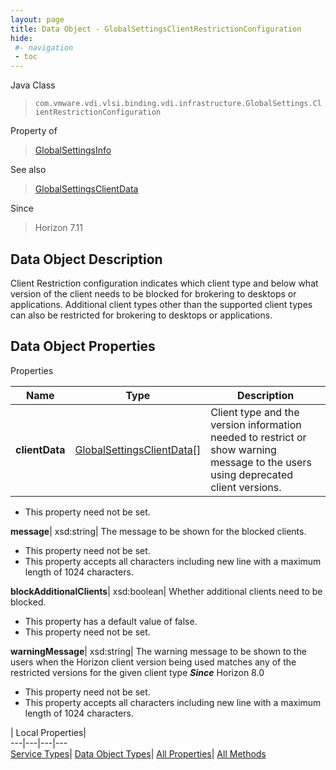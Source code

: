 ```yaml
---
layout: page
title: Data Object - GlobalSettingsClientRestrictionConfiguration
hide:
 #- navigation
 - toc
---
```






Java Class  
> `com.vmware.vdi.vlsi.binding.vdi.infrastructure.GlobalSettings.ClientRestrictionConfiguration`

Property of  
> [GlobalSettingsInfo](vdi.infrastructure.GlobalSettings.GlobalSettingsInfo.md#field_detail)

See also  
> [GlobalSettingsClientData](vdi.infrastructure.GlobalSettings.ClientData.md)

Since  
> Horizon 7.11


## Data Object Description 

Client Restriction configuration indicates which client type and below what version of the client needs to be blocked for brokering to desktops or applications. Additional client types other than the supported client types can also be restricted for brokering to desktops or applications. 

## Data Object Properties

Properties

Name |  Type |  Description   
---|---|---  
**clientData**| [GlobalSettingsClientData[]](vdi.infrastructure.GlobalSettings.ClientData.md)|  Client type and the version information needed to restrict or show warning message to the users using deprecated client versions.   


 * This property need not be set.

  
**message**|  xsd:string|  The message to be shown for the blocked clients.   


 * This property need not be set.
  * This property accepts all characters including new line with a maximum length of 1024 characters. 

  
**blockAdditionalClients**|  xsd:boolean|  Whether additional clients need to be blocked.   


  * This property has a default value of false.
 * This property need not be set.

  
**warningMessage**|  xsd:string|  The warning message to be shown to the users when the Horizon client version being used matches any of the restricted versions for the given client type  **_Since_** Horizon 8.0  


 * This property need not be set.
  * This property accepts all characters including new line with a maximum length of 1024 characters. 

  
  
  
 | Local Properties|   
---|---|---|---  
[Service Types](index-mo_types.md)| [Data Object Types](index-do_types.md)| [All Properties](index-properties.md)| [All Methods](index-methods.md)  
  
  

